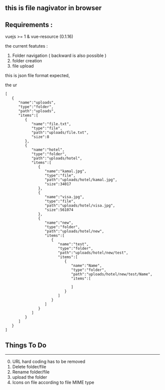 ## this is file nagivator in browser 

## Requirements :
   vuejs >= 1 & vue-resource (0.1.16) 
   
the current featutes :
1) Folder navigation ( backward is also possible )
2) folder creation 
3) file upload

this is json file format expected, 

the ur

```
[  
   {  
      "name":"uploads",
      "type":"folder",
      "path":"uploads",
      "items":[  
         {  
            "name":"file.txt",
            "type":"file",
            "path":"uploads/file.txt",
            "size":8
         },
         {  
            "name":"hotel",
            "type":"folder",
            "path":"uploads/hotel",
            "items":[  
               {  
                  "name":"kamal.jpg",
                  "type":"file",
                  "path":"uploads/hotel/kamal.jpg",
                  "size":34017
               },
               {  
                  "name":"visa.jpg",
                  "type":"file",
                  "path":"uploads/hotel/visa.jpg",
                  "size":561074
               },
               {  
                  "name":"new",
                  "type":"folder",
                  "path":"uploads/hotel/new",
                  "items":[  
                     {  
                        "name":"test",
                        "type":"folder",
                        "path":"uploads/hotel/new/test",
                        "items":[  
                           {  
                              "name":"Name",
                              "type":"folder",
                              "path":"uploads/hotel/new/test/Name",
                              "items":[  

                              ]
                           }
                        ]
                     }
                  ]
               }
            ]
         }
      ]
   }
]
```

## Things To Do
---------------
0) URL hard coding has to be removed
1) Delete folder/file
2) Rename folder/file
3) upload the folder 
4) Icons on file according to file MIME type  
